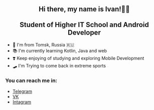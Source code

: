 <h2 align="center">Hi there, my name is Ivan!🤘🏽 <br/> <br/>
Student of Higher IT School and Android Developer </h2>

- 🚩 I'm from Tomsk, Russia 🇷🇺
- 📚 I'm currently learning Kotlin, Java and web 
- ❣️ Keep enjoying of studying and exploring Mobile Development
- 🛹 I'm Trying to come back in extreme sports

### You can reach me in:
- <a href="https://t.me/ithirteeng" target="_blank">Telegram</a> 
- <a href="https://vk.com/ldv_13" target="_blank">VK</a>
- <a href="https://www.instagram.com/walliemann" target="_blank">Intagram</a> 
